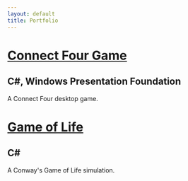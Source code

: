 ```yaml
---
layout: default
title: Portfolio
---
```


[Connect Four Game](https://github.com/dharmab/Connect-Four)
=
C#, Windows Presentation Foundation
-
A Connect Four desktop game.

[Game of Life](https://github.com/dharmab/Game-of-Life)
=
C#
-
A Conway's Game of Life simulation.